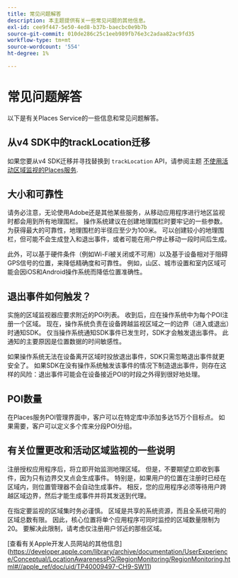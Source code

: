 ```yaml
---
title: 常见问题解答
description: 本主题提供有关一些常见问题的其他信息。
exl-id: cee9f447-5e50-4ed8-b37b-baecbc0e9b7b
source-git-commit: 010de286c25c1eeb989fb76e3c2adaa82ac9fd35
workflow-type: tm+mt
source-wordcount: '554'
ht-degree: 1%

---
```


# 常见问题解答

以下是有关Places Service的一些信息和常见问题解答。

## 从v4 SDK中的trackLocation迁移

如果您要从v4 SDK迁移并寻找替换到 `trackLocation` API，请参阅主题 [不使用活动区域监视的Places服务](use-places-without-active-monitoring.md).

## 大小和可靠性

请务必注意，无论使用Adobe还是其他某些服务，从移动应用程序进行地区监视时都会用到所有地理围栏。 操作系统建议在创建地理围栏时要牢记的一些参数。 为获得最大的可靠性，地理围栏的半径应至少为100米。 可以创建较小的地理围栏，但可能不会生成登入和退出事件，或者可能在用户停止移动一段时间后生成。

此外，可以基于硬件条件（例如Wi-Fi被关闭或不可用）以及基于设备相对于阻碍GPS信号的位置，来降低精确度和可靠性。 例如，山区、城市设置和室内区域可能会因iOS和Android操作系统而降低位置准确性。

## 退出事件如何触发？

实施的区域监视器应要求附近的POI列表。 收到后，应在操作系统中为每个POI注册一个区域。 现在，操作系统负责在设备跨越监视区域之一的边界（进入或退出）时通知SDK。 仅当操作系统通知SDK事件已发生时，SDK才会触发退出事件。 此通知的主要原因是位置数据的时间敏感性。

如果操作系统无法在设备离开区域时投放退出事件，SDK只需忽略退出事件就更安全了。 如果SDK在没有操作系统触发该事件的情况下制造退出事件，则存在这样的风险：退出事件可能会在设备接近POI的时段之外得到很好地处理。

## POI数量

在Places服务POI管理界面中，客户可以在特定库中添加多达15万个目标点。 如果需要，客户可以定义多个库来分段POI分组。

## 有关位置更改和活动区域监视的一些说明

注册授权应用程序后，将立即开始监测地理区域。 但是，不要期望立即收到事件，因为只有边界交叉点会生成事件。 特别是，如果用户的位置在注册时已经在区域内，则位置管理器不会自动生成事件。 相反，您的应用程序必须等待用户跨越区域边界，然后才能生成事件并将其发送到代理。

在指定要监视的区域集时务必谨慎。 区域是共享的系统资源，而且全系统可用的区域总数有限。 因此，核心位置将单个应用程序可同时监控的区域数量限制为20。 要解决此限制，请考虑仅注册用户邻近的那些区域。

[查看有关Apple开发人员网站的其他信息] (https://developer.apple.com/library/archive/documentation/UserExperience/Conceptual/LocationAwarenessPG/RegionMonitoring/RegionMonitoring.html#//apple_ref/doc/uid/TP40009497-CH9-SW11)
